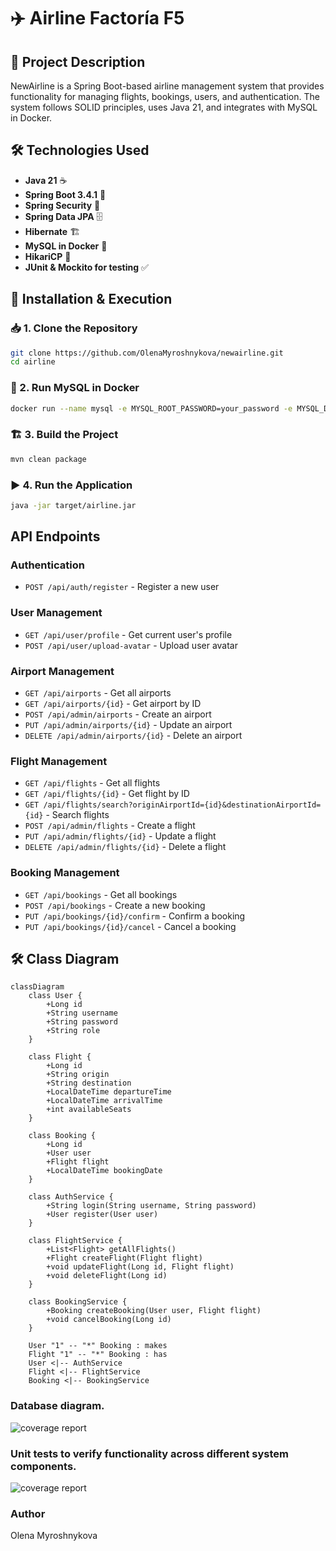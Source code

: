 # ✈️ Airline Factoría F5

## 📌 Project Description
NewAirline is a Spring Boot-based airline management system that provides functionality for managing flights, bookings, users, and authentication. The system follows SOLID principles, uses Java 21, and integrates with MySQL in Docker.

## 🛠️ Technologies Used
- **Java 21** ☕
- **Spring Boot 3.4.1** 🌱
- **Spring Security** 🔐
- **Spring Data JPA** 🗄️
- **Hibernate** 🏗️
- **MySQL in Docker** 🐬
- **HikariCP** 🚀
- **JUnit & Mockito for testing** ✅

## 🚀 Installation & Execution
### 📥 1. Clone the Repository
```bash
git clone https://github.com/OlenaMyroshnykova/newairline.git
cd airline
```

### 🐳 2. Run MySQL in Docker
```bash
docker run --name mysql -e MYSQL_ROOT_PASSWORD=your_password -e MYSQL_DATABASE=airline_db -p 3306:3306 -d mysql:8
```

### 🏗️ 3. Build the Project
```bash
mvn clean package
```

### ▶️ 4. Run the Application
```bash
java -jar target/airline.jar
```

## API Endpoints
### Authentication
- `POST /api/auth/register` - Register a new user

### User Management
- `GET /api/user/profile` - Get current user's profile
- `POST /api/user/upload-avatar` - Upload user avatar

### Airport Management
- `GET /api/airports` - Get all airports
- `GET /api/airports/{id}` - Get airport by ID
- `POST /api/admin/airports` - Create an airport
- `PUT /api/admin/airports/{id}` - Update an airport
- `DELETE /api/admin/airports/{id}` - Delete an airport

### Flight Management
- `GET /api/flights` - Get all flights
- `GET /api/flights/{id}` - Get flight by ID
- `GET /api/flights/search?originAirportId={id}&destinationAirportId={id}` - Search flights
- `POST /api/admin/flights` - Create a flight
- `PUT /api/admin/flights/{id}` - Update a flight
- `DELETE /api/admin/flights/{id}` - Delete a flight

### Booking Management
- `GET /api/bookings` - Get all bookings
- `POST /api/bookings` - Create a new booking
- `PUT /api/bookings/{id}/confirm` - Confirm a booking
- `PUT /api/bookings/{id}/cancel` - Cancel a booking


## 🛠️ Class Diagram
```mermaid
classDiagram
    class User {
        +Long id
        +String username
        +String password
        +String role
    }

    class Flight {
        +Long id
        +String origin
        +String destination
        +LocalDateTime departureTime
        +LocalDateTime arrivalTime
        +int availableSeats
    }

    class Booking {
        +Long id
        +User user
        +Flight flight
        +LocalDateTime bookingDate
    }

    class AuthService {
        +String login(String username, String password)
        +User register(User user)
    }

    class FlightService {
        +List<Flight> getAllFlights()
        +Flight createFlight(Flight flight)
        +void updateFlight(Long id, Flight flight)
        +void deleteFlight(Long id)
    }

    class BookingService {
        +Booking createBooking(User user, Flight flight)
        +void cancelBooking(Long id)
    }

    User "1" -- "*" Booking : makes
    Flight "1" -- "*" Booking : has
    User <|-- AuthService
    Flight <|-- FlightService
    Booking <|-- BookingService
```

### Database diagram.

<img src="./uploads/Diagrama1.png" title="coverage report" alt="coverage report"/>

### Unit tests to verify functionality across different system components.

<img src="./uploads/tests.png" title="coverage report" alt="coverage report"/>

### Author
Olena Myroshnykova






